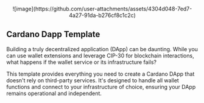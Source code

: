 
<p align="center">
 ![image](https://github.com/user-attachments/assets/4304d048-7ed7-4a27-91da-b276cf8c1c2c)
</p>

## Cardano Dapp Template

Building a truly decentralized application (DApp) can be daunting. While you can use wallet extensions and leverage CIP-30 for blockchain interactions, what happens if the wallet service or its infrastructure fails?

This template provides everything you need to create a Cardano DApp that doesn't rely on third-party services. It's designed to handle all wallet functions and connect to your infrastructure of choice, ensuring your DApp remains operational and independent.
